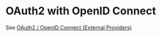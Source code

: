 # OAuth2 with OpenID Connect

See [OAuth2 / OpenID Connect (External Providers)](https://www.membrane-api.io/tutorials/oauth2/oauth2-openid.html)